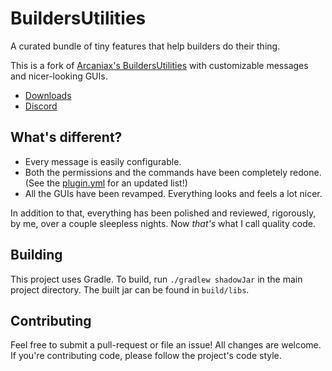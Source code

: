 # BuildersUtilities
A curated bundle of tiny features that help builders do their thing.

This is a fork of [Arcaniax's BuildersUtilities][arcaniax-bu] with customizable
messages and nicer-looking GUIs.

* [Downloads](https://github.com/TehBrian/BuildersUtilities/releases/latest)
* [Discord](https://chat.tehbrian.xyz)

[arcaniax-bu]: https://github.com/Arcaniax-Development/Builders-Utilities

## What's different?

- Every message is easily configurable.
- Both the permissions and the commands have been completely redone. (See the
  [plugin.yml][plugin.yml] for an updated list!)
- All the GUIs have been revamped. Everything looks and feels a lot nicer.

In addition to that, everything has been polished and reviewed, rigorously, by
me, over a couple sleepless nights. Now *that's* what I call quality code.

[plugin.yml]: https://github.com/TehBrian/BuildersUtilities/blob/master/src/main/resources/plugin.yml

## Building
This project uses Gradle. To build, run `./gradlew shadowJar` in the main
project directory. The built jar can be found in `build/libs`.

## Contributing
Feel free to submit a pull-request or file an issue! All changes are welcome. If
you're contributing code, please follow the project's code style.
